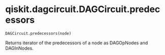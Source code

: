 # qiskit.dagcircuit.DAGCircuit.predecessors

`DAGCircuit.predecessors(node)`

Returns iterator of the predecessors of a node as DAGOpNodes and DAGInNodes.
